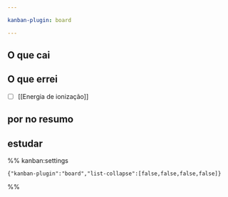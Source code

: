```yaml
---

kanban-plugin: board

---
```


## O que cai



## O que errei

- [ ] [[Energia de ionização]]


## por no resumo



## estudar





%% kanban:settings
```
{"kanban-plugin":"board","list-collapse":[false,false,false,false]}
```
%%